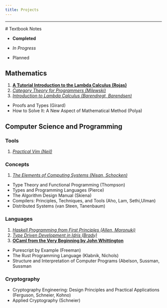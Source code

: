 ```yaml
---
title: Projects
---
```

<hr>
# Textbook Notes

- **Completed**

- *In Progress*

- Planned

## Mathematics

1. **[A Tutorial Introduction to the Lambda Calculus (Rojas)](/projects/tilc/00)**
2. *[Category Theory for Programmers (Milewski)](/projects/ctfp/00)*
3. *[Introduction to Lambda Calculus (Barendregt, Barendsen)](/projects/lcbb/00)*

- Proofs and Types (Girard)
- How to Solve It: A New Aspect of Mathematical Method (Polya)

## Computer Science and Programming

### Tools

1. *[Practical Vim (Neil)](/projects/pvim/00)*

### Concepts

1.  *[The Elements of Computing Systems (Nisan, Schocken)](/projects/tecp/00)*

- Type Theory and Functional Programming (Thompson)
- Types and Programming Languages (Pierce)
- The Algorithm Design Manual (Skiena)
- Compilers: Principles, Techniques, and Tools (Aho, Lam, Sethi,Ulman)
- Distributed Systems (van Steen, Tanenbaum)


### Languages

1. *[Haskell Programming from First Principles (Allen, Moronuki)](/projects/hpfp/00)*
2. *[Type Driven Development in Idris (Brady)](/projects/tddi/00)*
3. **[OCaml from the Very Beginning by John Whittington](/projects/ofvb/00)**

- Purescript by Example (Freeman)
- The Rust Programming Language (Klabnik, Nichols)
- Structure and Interpretation of Computer Programs (Abelson, Sussman, Sussman

### Cryptography

- Cryptography Engineering: Design Principles and Practical Applications (Ferguson, Schneier, Kohno)
- Applied Cryptography (Schneier)
